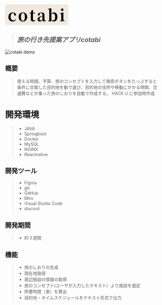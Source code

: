 ![cotabi title](app/react-expo/assets/logo.png)

> ## *旅の行き先提案アプリcotabi* 



![cotabi demo](cotabi-demo.gif)

## 概要
> 使える時間、予算、旅のコンセプトを入力して検索ボタンをたっぷすると条件に合致した目的地を動で選び、目的地の住所や移動にかかる時間、交通費などが乗った旅のしおりを自動で作成する。
> HACK U に参加時作成

# 開発環境 <!--　必要であればver等追記してください -->
> - JAVA
> - Springboot
> - Docker
> - MySQL
> - NGINX
> - Reactnative

## 開発ツール
> - Figma
> - git
> - GitHub
> - Miro
> - Visual Studio Code
> - discord

## 開発期間

> - 約３週間 

## 機能
> - 旅のしおりの生成
> - 現在地取得
> - 周辺施設の情報の取得
> - 旅のコンセプト(ユーザが入力したテキスト）より施設を選定
> - 所要時間（車）を算出
> - 目的地・タイムスケジュールをテキスト形式で出力




